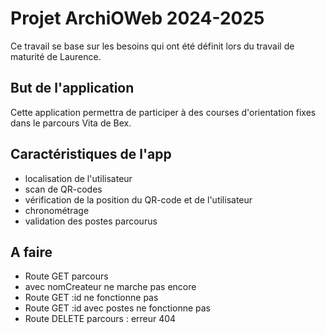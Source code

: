 # Projet ArchiOWeb 2024-2025
Ce travail se base sur les besoins qui ont été définit lors du travail de maturité de Laurence.

## But de l'application
Cette application permettra de participer à des courses d'orientation fixes dans le parcours Vita de Bex.

## Caractéristiques de l'app
- localisation de l'utilisateur
- scan de QR-codes
- vérification de la position du QR-code et de l'utilisateur
- chronométrage
- validation des postes parcourus

## A faire

- Route GET parcours
- avec nomCreateur ne marche pas encore
- Route GET :id ne fonctionne pas
- Route GET :id avec postes ne fonctionne pas
- Route DELETE parcours : erreur 404
